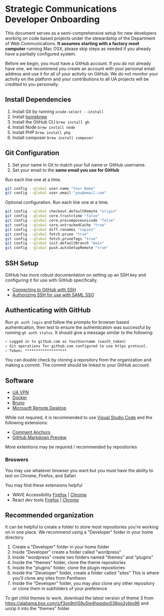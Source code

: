 # Strategic Communications Developer Onboarding

This document serves as a semi-comprehensive setup for new developers working on code based projects under the stewardship of the Department of Web Communications. **It assumes starting with a factory reset computer** running Mac OSX, please skip steps as needed if you already have a partially configured system.

Before we begin, you must have a GitHub account. If you do not already have one, we recommend you create an account with your personal email address and use it for all of your activity on GitHub. We do not monitor your activity on the platform and your contributions to all UA projects will be credited to you personally.

## Install Dependencies

1. Install Git by running `xcode-select --install`
2. Install [homebrew](https://brew.sh/)
3. Install the GitHub CLI `brew install gh`
4. Install Node `brew install node`
5. Install PHP `brew install php`
6. Install composer `brew install composer`

## Git Configuration

1. Set your name in Git to match your full name or GitHub username.
2. Set your email to the **same email you use for GitHub**

Run each line one at a time.

```sh
git config --global user.name "Your Name"
git config --global user.email "you@email.com"
```

Optional configuration. Run each line one at a time.

```sh
git config --global checkout.defaultRemote "origin"
git config --global core.trustctime "false"
git config --global core.precomposeunicode "false"
git config --global core.untrackedCache "true"
git config --global diff.renames "copies"
git config --global fetch.prune "true"
git config --global fetch.pruneTags "true"
git config --global init.defaultBranch "main"
git config --global push.autoSetupRemote "true"
```

## SSH Setup

GitHub has more robust documentation on setting up an SSH key and configuring it for use with GitHub specifically.

- [Connecting to GitHub with SSH](https://docs.github.com/en/authentication/connecting-to-github-with-ssh)
- [Authorizing SSH for use with SAML SSO](https://docs.github.com/en/enterprise-cloud@latest/authentication/authenticating-with-saml-single-sign-on/authorizing-an-ssh-key-for-use-with-saml-single-sign-on)

## Authenticating with GitHub

Run `gh auth login` and follow the prompts for browser based authentication, then test to ensure the authentication was successful by running `gh auth status`. It should give a message similar to the following:

```txt
✓ Logged in to github.com as YourUsername (oauth_token)
✓ Git operations for github.com configured to use https protocol.
✓ Token: *******************
```

You can double check by cloning a repository from the organization and making a commit. The commit should be linked to your GitHub account.

## Software

- [UA VPN](https://oit.ua.edu/services/internet-networking/vpn/)
- [Docker](https://www.docker.com/)
- [Bruno](https://www.usebruno.com/)
- [Microsoft Remote Desktop](https://apps.apple.com/us/app/microsoft-remote-desktop/id1295203466?mt=12)

While not required, it is recommended to use [Visual Studio Code](https://code.visualstudio.com/) and the following extensions:

- [Comment Anchors](https://marketplace.visualstudio.com/items?itemName=ExodiusStudios.comment-anchors)
- [GitHub Markdown Preview](https://marketplace.visualstudio.com/items?itemName=bierner.github-markdown-preview)

More extentions may be required / recommended by repositories

### Broswers

You may use whatever browser you want but you must have the ability to test on Chrome, Firefox, and Safari

You may find these extensions helpful

- WAVE Accessibility [Firefox](https://addons.mozilla.org/en-US/firefox/addon/wave-accessibility-tool/) | [Chrome](https://chromewebstore.google.com/detail/wave-evaluation-tool/jbbplnpkjmmeebjpijfedlgcdilocofh)
- React dev tools [Firefox](https://addons.mozilla.org/en-US/firefox/addon/react-devtools/) | [Chrome](https://chromewebstore.google.com/detail/react-developer-tools/fmkadmapgofadopljbjfkapdkoienihi)

## Recommended organization

It can be helpful to create a folder to store most repositories you're working on in one place. We recommend using a "Developer" folder in your home directory.

1. Create a "Developer" folder in your home folder
2. Inside "Developer" create a folder called "wordpress"
3. Inside "wordpress" create two folders named "themes" and "plugins"
4. Inside the "themes" folder, clone the theme repositories
5. Inside the "plugins" folder, clone the plugin repositories
6. Inside the "Developer" folder, create a folder called "sites" This is where you'll clone any sites from Pantheon
7. Inside the "Developer" folder, you may also clone any other repository or clone them in subfolders of your preference

To get child themes to work, download the latest version of theme 3 from <https://alabama.box.com/s/f3os9nh59u5ie4hppdxo536po2ybto96> and unzip it into the "themes" folder

